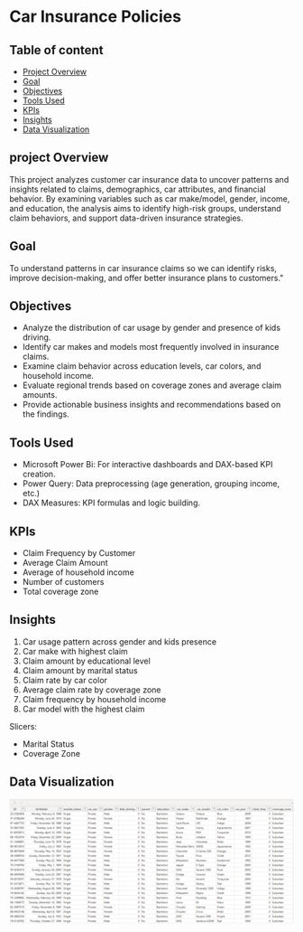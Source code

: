 # Car Insurance Policies

## Table of content
- [Project Overview](#project-overview)  
- [Goal](#goal)
- [Objectives](#objectives)
- [Tools Used](#tools-used) 
- [KPIs](#kpis)  
- [Insights](#insights)
- [Data Visualization](#data-visualization)

## project Overview
This project analyzes customer car insurance data to uncover patterns and insights related to claims, demographics, car attributes, and financial behavior. By examining variables such as car make/model, gender, income, and education, the analysis aims to identify high-risk groups, understand claim behaviors, and support data-driven insurance strategies.

## Goal
To understand patterns in car insurance claims so we can identify risks, improve decision-making, and offer better insurance plans to customers."

## Objectives
- Analyze the distribution of car usage by gender and presence of kids driving.
- Identify car makes and models most frequently involved in insurance claims.
- Examine claim behavior across education levels, car colors, and household income.
- Evaluate regional trends based on coverage zones and average claim amounts.
- Provide actionable business insights and recommendations based on the findings.

## Tools Used
 - Microsoft Power Bi: For interactive dashboards and DAX-based KPI creation.
 - Power Query: Data preprocessing (age generation, grouping income, etc.)
 - DAX Measures: KPI formulas and logic building.

  ## KPIs
- Claim Frequency by Customer
- Average Claim Amount	
- Average of household income
- Number of customers
- Total coverage zone
  
 ## Insights
 1. Car usage pattern across gender and kids presence
 2. Car make with highest claim
 3. Claim amount by educational level
 4. Claim amount by marital status
 5. Claim rate by car color
 6. Average claim rate by coverage zone
 7. Claim frequency by household income
 8. Car model with the highest claim

 Slicers:
 - Marital Status
 - Coverage Zone
    
## Data Visualization 
![table](https://github.com/Ola-ykay/Car-Insurance-Analysis/blob/main/car-insurance%20data.png)

